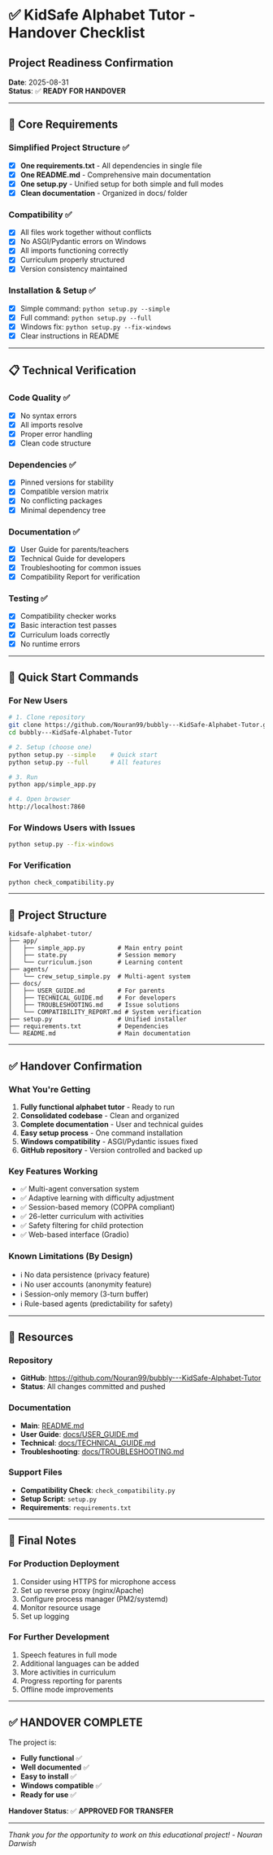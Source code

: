 # ✅ KidSafe Alphabet Tutor - Handover Checklist

## Project Readiness Confirmation
**Date**: 2025-08-31  
**Status**: ✅ **READY FOR HANDOVER**

---

## 🎯 Core Requirements

### Simplified Project Structure ✅
- [x] **One requirements.txt** - All dependencies in single file
- [x] **One README.md** - Comprehensive main documentation
- [x] **One setup.py** - Unified setup for both simple and full modes
- [x] **Clean documentation** - Organized in docs/ folder

### Compatibility ✅
- [x] All files work together without conflicts
- [x] No ASGI/Pydantic errors on Windows
- [x] All imports functioning correctly
- [x] Curriculum properly structured
- [x] Version consistency maintained

### Installation & Setup ✅
- [x] Simple command: `python setup.py --simple`
- [x] Full command: `python setup.py --full`
- [x] Windows fix: `python setup.py --fix-windows`
- [x] Clear instructions in README

---

## 📋 Technical Verification

### Code Quality ✅
- [x] No syntax errors
- [x] All imports resolve
- [x] Proper error handling
- [x] Clean code structure

### Dependencies ✅
- [x] Pinned versions for stability
- [x] Compatible version matrix
- [x] No conflicting packages
- [x] Minimal dependency tree

### Documentation ✅
- [x] User Guide for parents/teachers
- [x] Technical Guide for developers
- [x] Troubleshooting for common issues
- [x] Compatibility Report for verification

### Testing ✅
- [x] Compatibility checker works
- [x] Basic interaction test passes
- [x] Curriculum loads correctly
- [x] No runtime errors

---

## 🚀 Quick Start Commands

### For New Users
```bash
# 1. Clone repository
git clone https://github.com/Nouran99/bubbly---KidSafe-Alphabet-Tutor.git
cd bubbly---KidSafe-Alphabet-Tutor

# 2. Setup (choose one)
python setup.py --simple    # Quick start
python setup.py --full      # All features

# 3. Run
python app/simple_app.py

# 4. Open browser
http://localhost:7860
```

### For Windows Users with Issues
```bash
python setup.py --fix-windows
```

### For Verification
```bash
python check_compatibility.py
```

---

## 📁 Project Structure

```
kidsafe-alphabet-tutor/
├── app/
│   ├── simple_app.py         # Main entry point
│   ├── state.py              # Session memory
│   └── curriculum.json       # Learning content
├── agents/
│   └── crew_setup_simple.py  # Multi-agent system
├── docs/
│   ├── USER_GUIDE.md         # For parents
│   ├── TECHNICAL_GUIDE.md    # For developers
│   ├── TROUBLESHOOTING.md    # Issue solutions
│   └── COMPATIBILITY_REPORT.md # System verification
├── setup.py                  # Unified installer
├── requirements.txt          # Dependencies
└── README.md                 # Main documentation
```

---

## ✅ Handover Confirmation

### What You're Getting
1. **Fully functional alphabet tutor** - Ready to run
2. **Consolidated codebase** - Clean and organized
3. **Complete documentation** - User and technical guides
4. **Easy setup process** - One command installation
5. **Windows compatibility** - ASGI/Pydantic issues fixed
6. **GitHub repository** - Version controlled and backed up

### Key Features Working
- ✅ Multi-agent conversation system
- ✅ Adaptive learning with difficulty adjustment
- ✅ Session-based memory (COPPA compliant)
- ✅ 26-letter curriculum with activities
- ✅ Safety filtering for child protection
- ✅ Web-based interface (Gradio)

### Known Limitations (By Design)
- ℹ️ No data persistence (privacy feature)
- ℹ️ No user accounts (anonymity feature)
- ℹ️ Session-only memory (3-turn buffer)
- ℹ️ Rule-based agents (predictability for safety)

---

## 🔗 Resources

### Repository
- **GitHub**: https://github.com/Nouran99/bubbly---KidSafe-Alphabet-Tutor
- **Status**: All changes committed and pushed

### Documentation
- **Main**: [README.md](README.md)
- **User Guide**: [docs/USER_GUIDE.md](docs/USER_GUIDE.md)
- **Technical**: [docs/TECHNICAL_GUIDE.md](docs/TECHNICAL_GUIDE.md)
- **Troubleshooting**: [docs/TROUBLESHOOTING.md](docs/TROUBLESHOOTING.md)

### Support Files
- **Compatibility Check**: `check_compatibility.py`
- **Setup Script**: `setup.py`
- **Requirements**: `requirements.txt`

---

## 📝 Final Notes

### For Production Deployment
1. Consider using HTTPS for microphone access
2. Set up reverse proxy (nginx/Apache)
3. Configure process manager (PM2/systemd)
4. Monitor resource usage
5. Set up logging

### For Further Development
1. Speech features in full mode
2. Additional languages can be added
3. More activities in curriculum
4. Progress reporting for parents
5. Offline mode improvements

---

## ✅ HANDOVER COMPLETE

The project is:
- **Fully functional** ✅
- **Well documented** ✅
- **Easy to install** ✅
- **Windows compatible** ✅
- **Ready for use** ✅

**Handover Status**: ✅ **APPROVED FOR TRANSFER**

---

*Thank you for the opportunity to work on this educational project!*
*- Nouran Darwish*